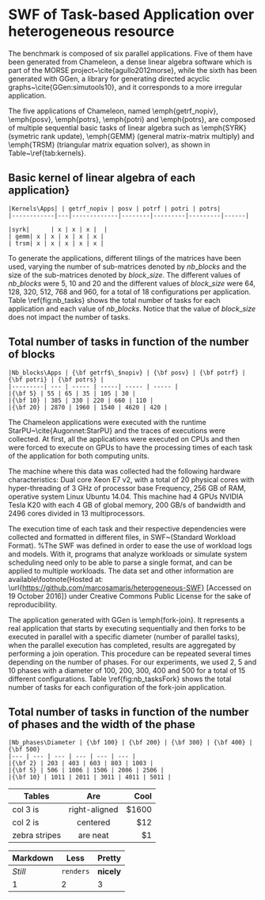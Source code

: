 # SWF of Task-based Application over heterogeneous resource

The benchmark is composed of six parallel applications. Five of them have been generated from Chameleon, a dense linear algebra software which is part of the MORSE project~\cite{agullo2012morse}, while the sixth has been generated with GGen, a library for generating directed acyclic graphs~\cite{GGen:simutools10}, and it corresponds to a more irregular application.

The five applications of Chameleon, named \emph{getrf$\_$nopiv}, \emph{posv}, \emph{potrs}, \emph{potri} and \emph{potrs}, are composed of multiple sequential basic tasks of linear algebra such as \emph{SYRK} (symetric rank update), \emph{GEMM} (general matrix-matrix multiply) and \emph{TRSM} (triangular matrix equation solver), as shown in Table~\ref{tab:kernels}. 


## Basic kernel of linear algebra of each application}


	|Kernels\Apps| | getrf_nopiv | posv | potrf | potri | potrs|
    |------------|---|-------------|--------|---------|---------|------|	
    
	|syrk|      | x | x | x |  |	
	| gemm| x | x | x | x | x |
	| trsm| x | x | x | x | x |
    
To generate the applications, different tilings of the matrices have been used, varying the number of sub-matrices denoted by $nb\_blocks$ and the size of the sub-matrices denoted by $block\_size$. The different values of $nb\_blocks$ were 5, 10 and 20 and the different values of $block\_size$ were 64, 128, 320, 512, 768 and 960, for a total of 18 configurations per application. Table \ref{fig:nb_tasks} shows the total number of tasks for each application and each value of $nb\_blocks$. Notice that the value of $block\_size$ does not impact the number of tasks.

## Total number of tasks in function of the number of blocks

	|Nb_blocks\Apps | {\bf getrf$\_$nopiv} | {\bf posv} | {\bf potrf} | {\bf potri} | {\bf potrs} |
    |---------| --- | ----- | -----| ----- | ----- |
	|{\bf 5} | 55 | 65 | 35 | 105 | 30 |
	|{\bf 10} | 385 | 330 | 220 | 660 | 110 |
	|{\bf 20} | 2870 | 1960 | 1540 | 4620 | 420 |
    
The Chameleon applications were executed with the runtime StarPU~\cite{Augonnet:StarPU} and the traces of executions were collected. At first, all the applications were executed on CPUs and then were forced to execute on GPUs to have the processing times of each task of the application for both computing units.

The machine where this data was collected had the following hardware characteristics: Dual core Xeon E7 v2, with a total of 20 physical cores  with hyper-threading of 3 GHz of processor base Frequency, 256 GB of RAM, operative system Linux Ubuntu 14.04. This machine had 4 GPUs NVIDIA Tesla K20 with each 4 GB of global memory, 200 GB/s of bandwidth and 2496 cores divided in 13 multiprocessors.

The execution time of each task and their respective dependencies were collected and formatted in different files, in SWF~(Standard Workload Format).
%The SWF was defined in order to ease the use of workload logs and models. With it, programs that analyze workloads or simulate system scheduling need only to be able to parse a single format, and can be applied to multiple workloads. 
The data set and other information are available\footnote{Hosted at: \url{https://github.com/marcosamaris/heterogeneous-SWF} [Accessed on 19 October 2016]} under Creative Commons Public License for the sake of reproducibility.

The application generated with GGen is \emph{fork-join}. It represents a real application that starts by executing sequentially and then forks to be executed in parallel with a specific diameter (number of parallel tasks), when the parallel execution has completed, results are aggregated by performing a join operation. This procedure can be repeated several times depending on the number of phases. For our experiments, we used 2, 5 and 10 phases with a diameter of 100, 200, 300, 400 and 500 for a total of 15 different configurations. Table \ref{fig:nb_tasksFork} shows the total number of tasks for each configuration of the fork-join application.


## Total number of tasks in function of the number of phases and the width of the phase

	|Nb_phases\Diameter | {\bf 100} | {\bf 200} | {\bf 300} | {\bf 400} | {\bf 500} 
    |--- | --- | --- | --- | --- | --- |    
	|{\bf 2} | 203 | 403 | 603 | 803 | 1003 |
	|{\bf 5} | 506 | 1006 | 1506 | 2006 | 2506 |
	|{\bf 10} | 1011 | 2011 | 3011 | 4011 | 5011 |

| Tables        | Are           | Cool  |
| ------------- |:-------------:| -----:|
| col 3 is      | right-aligned | $1600 |
| col 2 is      | centered      |   $12 |
| zebra stripes | are neat      |    $1 |

Markdown | Less | Pretty
--- | --- | ---
*Still* | `renders` | **nicely**
1 | 2 | 3
